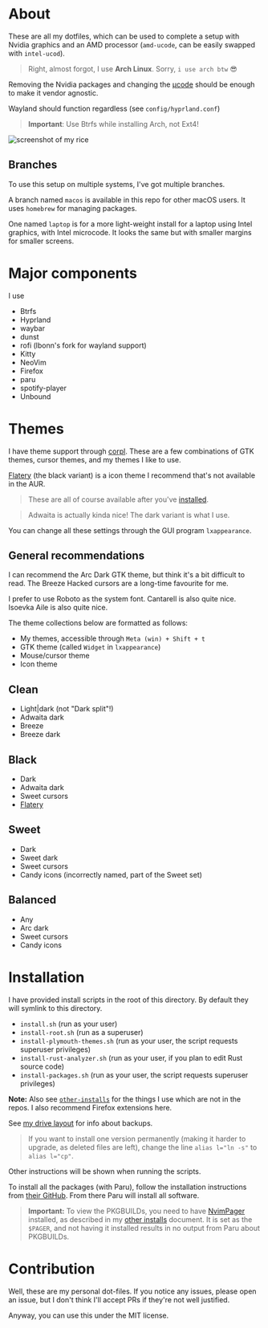 # About

These are all my dotfiles, which can be used to complete a setup with Nvidia graphics and an AMD processor (`amd-ucode`, can be easily swapped with `intel-ucod`).

> Right, almost forgot, I use **Arch Linux**. Sorry, `i use arch btw` 😎

Removing the Nvidia packages and changing the [µcode](https://wiki.archlinux.org/index.php/Microcode) should be enough to make it vendor agnostic.

Wayland should function regardless (see `config/hyprland.conf`)

> **Important**: Use Btrfs while installing Arch, not Ext4!

![screenshot of my rice](images/nvim-matrix-neofetch-kvarn.png)

## Branches

To use this setup on multiple systems, I've got multiple branches.

A branch named `macos` is available in this repo for other macOS users. It uses `homebrew` for managing packages.

One named `laptop` is for a more light-weight install for a laptop using Intel graphics, with Intel microcode. It looks the same but with smaller margins for smaller screens.

# Major components

I use

-   Btrfs
-   Hyprland
-   waybar
-   dunst
-   rofi (lbonn's fork for wayland support)
-   Kitty
-   NeoVim
-   Firefox
-   paru
-   spotify-player
-   Unbound

# Themes

I have theme support through [corpl](https://github.com/Icelk/iclu/tree/main/corpl).
These are a few combinations of GTK themes, cursor themes, and my themes I like to use.

[Flatery](https://store.kde.org/p/1332404/) (the black variant) is a icon theme I recommend that's not available in the AUR.

> These are all of course available after you've [installed](#installation).

> Adwaita is actually kinda nice!
> The dark variant is what I use.

You can change all these settings through the GUI program `lxappearance`.

## General recommendations

I can recommend the Arc Dark GTK theme, but think it's a bit difficult to read.
The Breeze Hacked cursors are a long-time favourite for me.

I prefer to use Roboto as the system font. Cantarell is also quite nice.
Isoevka Aile is also quite nice.

The theme collections below are formatted as follows:

-   My themes, accessible through `Meta (win) + Shift + t`
-   GTK theme (called `Widget` in `lxappearance`)
-   Mouse/cursor theme
-   Icon theme

## Clean

-   Light|dark (not "Dark split"!)
-   Adwaita dark
-   Breeze
-   Breeze dark

## Black

-   Dark
-   Adwaita dark
-   Sweet cursors
-   [Flatery](https://store.kde.org/p/1332404/)

## Sweet

-   Dark
-   Sweet dark
-   Sweet cursors
-   Candy icons (incorrectly named, part of the Sweet set)

## Balanced

-   Any
-   Arc dark
-   Sweet cursors
-   Candy icons

# Installation

I have provided install scripts in the root of this directory. By default they will symlink to this directory.

-   `install.sh` (run as your user)
-   `install-root.sh` (run as a superuser)
-   `install-plymouth-themes.sh` (run as your user, the script requests superuser privileges)
-   `install-rust-analyzer.sh` (run as your user, if you plan to edit Rust source code)
-   `install-packages.sh` (run as your user, the script requests superuser privileges)

**Note:** Also see [`other-installs`](other-installs.md) for the things I use which are not in the repos. I also recommend Firefox extensions here.

See [my drive layout](drive-layout.md) for info about backups.

> If you want to install one version permanently (making it harder to upgrade, as deleted files are left), change the line `alias l="ln -s"` to `alias l="cp"`.

Other instructions will be shown when running the scripts.

To install all the packages (with Paru), follow the installation instructions from [their GitHub](https://github.com/Morganamilo/paru). From there Paru will install all software.

> **Important:** To view the PKGBUILDs, you need to have [NvimPager](https://github.com/lucc/nvimpager) installed,
> as described in my [other installs](other-installs.md) document.
> It is set as the `$PAGER`, and not having it installed results in no output from Paru about PKGBUILDs.

# Contribution

Well, these are my personal dot-files. If you notice any issues, please open an issue, but I don't think I'll accept PRs if they're not well justified.

Anyway, you can use this under the MIT license.
